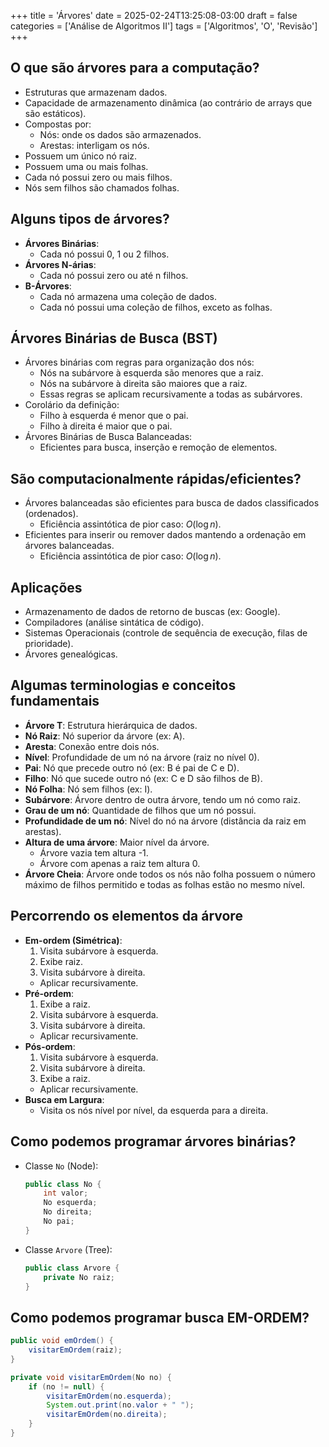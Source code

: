 +++
title = 'Árvores'
date = 2025-02-24T13:25:08-03:00
draft = false
categories = ['Análise de Algoritmos II']
tags = ['Algoritmos', 'O', 'Revisão']
+++

## O que são árvores para a computação?

- Estruturas que armazenam dados.
- Capacidade de armazenamento dinâmica (ao contrário de arrays que são estáticos).
- Compostas por:
    - Nós: onde os dados são armazenados.
    - Arestas: interligam os nós.
- Possuem um único nó raiz.
- Possuem uma ou mais folhas.
- Cada nó possui zero ou mais filhos.
- Nós sem filhos são chamados folhas.

## Alguns tipos de árvores?

- **Árvores Binárias**:
    - Cada nó possui 0, 1 ou 2 filhos.
- **Árvores N-árias**:
    - Cada nó possui zero ou até n filhos.
- **B-Árvores**:
    - Cada nó armazena uma coleção de dados.
    - Cada nó possui uma coleção de filhos, exceto as folhas.

## Árvores Binárias de Busca (BST)

- Árvores binárias com regras para organização dos nós:
    - Nós na subárvore à esquerda são menores que a raiz.
    - Nós na subárvore à direita são maiores que a raiz.
    - Essas regras se aplicam recursivamente a todas as subárvores.
- Corolário da definição:
    - Filho à esquerda é menor que o pai.
    - Filho à direita é maior que o pai.
- Árvores Binárias de Busca Balanceadas:
    - Eficientes para busca, inserção e remoção de elementos.

## São computacionalmente rápidas/eficientes?

- Árvores balanceadas são eficientes para busca de dados classificados (ordenados).
    - Eficiência assintótica de pior caso: $O(\log n)$.
- Eficientes para inserir ou remover dados mantendo a ordenação em árvores balanceadas.
    - Eficiência assintótica de pior caso: $O(\log n)$.

## Aplicações

- Armazenamento de dados de retorno de buscas (ex: Google).
- Compiladores (análise sintática de código).
- Sistemas Operacionais (controle de sequência de execução, filas de prioridade).
- Árvores genealógicas.

## Algumas terminologias e conceitos fundamentais

- **Árvore T**: Estrutura hierárquica de dados.
- **Nó Raiz**: Nó superior da árvore (ex: A).
- **Aresta**: Conexão entre dois nós.
- **Nível**: Profundidade de um nó na árvore (raiz no nível 0).
- **Pai**: Nó que precede outro nó (ex: B é pai de C e D).
- **Filho**: Nó que sucede outro nó (ex: C e D são filhos de B).
- **Nó Folha**: Nó sem filhos (ex: I).
- **Subárvore**: Árvore dentro de outra árvore, tendo um nó como raiz.
- **Grau de um nó**: Quantidade de filhos que um nó possui.
- **Profundidade de um nó**: Nível do nó na árvore (distância da raiz em arestas).
- **Altura de uma árvore**: Maior nível da árvore.
    - Árvore vazia tem altura -1.
    - Árvore com apenas a raiz tem altura 0.
- **Árvore Cheia**: Árvore onde todos os nós não folha possuem o número máximo de filhos permitido e todas as folhas estão no mesmo nível.

## Percorrendo os elementos da árvore

- **Em-ordem (Simétrica)**:
    1. Visita subárvore à esquerda.
    2. Exibe raiz.
    3. Visita subárvore à direita.
    - Aplicar recursivamente.
- **Pré-ordem**:
    1. Exibe a raiz.
    2. Visita subárvore à esquerda.
    3. Visita subárvore à direita.
    - Aplicar recursivamente.
- **Pós-ordem**:
    1. Visita subárvore à esquerda.
    2. Visita subárvore à direita.
    3. Exibe a raiz.
    - Aplicar recursivamente.
- **Busca em Largura**:
    - Visita os nós nível por nível, da esquerda para a direita.

## Como podemos programar árvores binárias?

- Classe `No` (Node):
    ```java
    public class No {
        int valor;
        No esquerda;
        No direita;
        No pai;
    }
    ```
- Classe `Arvore` (Tree):
    ```java
    public class Arvore {
        private No raiz;
    }
    ```

## Como podemos programar busca EM-ORDEM?

```java
public void emOrdem() {
    visitarEmOrdem(raiz);
}

private void visitarEmOrdem(No no) {
    if (no != null) {
        visitarEmOrdem(no.esquerda);
        System.out.print(no.valor + " ");
        visitarEmOrdem(no.direita);
    }
}
```
